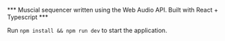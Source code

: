 *** Muscial sequencer written using the Web Audio API. Built with React + Typescript ***

Run `npm install && npm run dev` to start the application.
